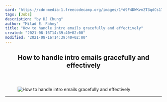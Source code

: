 ```yaml
---
card: "https://cdn-media-1.freecodecamp.org/images/1*d9F4DWKvmZT3qdCs17pykw.jpeg"
tags: [Jobs]
description: "by DJ Chung"
author: "Milad E. Fahmy"
title: "How to handle intro emails gracefully and effectively"
created: "2021-08-16T14:39:40+02:00"
modified: "2021-08-16T14:39:40+02:00"
---
```

<div class="site-wrapper">
<main id="site-main" class="site-main outer">
<div class="inner">
<article class="post-full post tag-jobs tag-communication tag-tech tag-life-lessons tag-advice ">
<header class="post-full-header">
<h1 class="post-full-title">How to handle intro emails gracefully and effectively</h1>
</header>
<figure class="post-full-image">
<picture>
<source media="(max-width: 700px)" sizes="1px" srcset="data:image/gif;base64,R0lGODlhAQABAIAAAAAAAP///yH5BAEAAAAALAAAAAABAAEAAAIBRAA7 1w">
<source media="(min-width: 701px)" sizes="(max-width: 800px) 400px,
(max-width: 1170px) 700px,
1400px" srcset="https://cdn-media-1.freecodecamp.org/images/1*d9F4DWKvmZT3qdCs17pykw.jpeg 300w,
https://cdn-media-1.freecodecamp.org/images/1*d9F4DWKvmZT3qdCs17pykw.jpeg 600w,
https://cdn-media-1.freecodecamp.org/images/1*d9F4DWKvmZT3qdCs17pykw.jpeg 1000w,
https://cdn-media-1.freecodecamp.org/images/1*d9F4DWKvmZT3qdCs17pykw.jpeg 2000w">
<img onerror="this.style.display='none'" src="https://cdn-media-1.freecodecamp.org/images/1*d9F4DWKvmZT3qdCs17pykw.jpeg" alt="How to handle intro emails gracefully and effectively">
</picture>
</figure>
<section class="post-full-content">
<div class="post-content medium-migrated-article">
</div>
<hr>
</section>
</article>
</div>
</main>
</div>
<!-- Google Tag Manager (noscript) -->
<!-- End Google Tag Manager (noscript) -->
